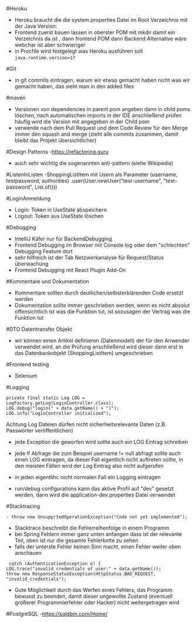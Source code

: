 #Heroku
- Heroku braucht die die system.properties Datei im Root Verzeichnis mit der Java Version:
- Frontend zuerst bauen lassen in oberster POM mit mkdir damit ein Verzeichnis da ist , dann frontend POM dann Backend
  Alternative wäre webchar ist aber schwieriger
- in Procfile wird festgelegt was Heroku ausführen soll
  ``
  java.runtime.version=17
  ``

#Git
- in git commits eintragen, warum wir etwas gemacht haben nicht was wir gemacht haben, das sieht man in den added files

#maven

- Versionen von dependencies in parent pom angeben dann in child poms löschen, nach automatischen imports in der IDE anschließend prüfen häufig wird die Version mit angegeben in der Child pom
- verwende nach dem Pull Request und dem Code Review für den Merge immer den squash and merge (zieht alle commits zusammen, damit bleibt das Projekt übersichtlicher)

#Design Patterns
-https://refactoring.guru
- auch sehr wichtig die sogenannten anti-pattern (siehe Wikipedia)

#ListenInListen
-ShoppingListItem mit Usern als Parameter (username, testpassword, authorities)
.user(User.newUser("test-username", "test-password", List.of()))

#LoginAnmeldung
- Login: Token in UseState abspeichern
- Logout: Token aus UseState löschen

#Debugging
- IntelliJ Käfer nur für BackendDebugging
- Frontend Debugging im Browser mit Console log oder dem "schlechten" Debugging Feature dort
- sehr hilfreich ist der Tab Netzwerkanalyse für Request/Status überwachung
- Frontend Debugging mit React Plugin Add-On

#Kommentare und Dokumentation
- Kommentare sollten durch deutlichen/selbsterklärenden Code ersetzt werden
- Dokumentation sollte immer geschrieben werden, wenn es nicht absolut offensichtlich ist was die Funktion tut, ist sozusagen der Vertrag was die Funktion tut

#DTO Datentransfer Objekt
- wir können einen Artikel definieren (Datenmodell) der für den Anwender verwendet wird, an die Prüfung anschließend wird dieser dann erst in das Datenbankobjekt (ShoppingListItem) umgeschrieben

#Frontend testing
- Selenium

#Logging
````
private final static Log LOG = LogFactory.getLog(LoginController.class);
LOG.debug("login(" + data.getName() + ")");
LOG.info("LoginController initialized");
````

Achtung Log Dateien dürfen nicht sicherheitsrelevante Daten (z.B. Passwörter veröffentlichen)

- jede Exception die geworfen wird sollte auch ein LOG Eintrag schreiben
- jede If Abfrage die zum Beispiel username != null abfragt sollte auch einen LOG eintragen, da dieser Fall eigentlich nicht auftreten sollte, in den meisten Fällen wird der Log Eintrag also nicht aufgerufen
- in jeden eigentlihc nicht normalen Fall ein Logging eintragen

- run/debug configurations kann das aktive Profil auf "dev" gesetzt werden, dann wird die application-dev.properties Datei verwendet

#Stacktracing
````
- throw new UnsupprtedOperationException("Code not yet implemented");
````
- Stacktrace beschreibt die Fehlerreihenfolge in einem Programm
- bei Spring Fehlern immer ganz unten anfangen dass ist der relevante Teil, oben ist nur die gesamte Fehlerkette zu sehen
- falls der unterste Fehler keinen Sinn macht, einen Fehler weiter oben anschauen
````
 catch (AuthenticationException e) {
LOG.trace("invalid credentials of user:" + data.getName());
throw new ResponseStatusException(HttpStatus.BAD_REQUEST, "invalid_credentials");
````
- Gute Möglichkeit durch das Werfen eines Fehlers, das Programm bewusst zu beenden, damit dieser ungewollte Zustand (eventuell größerer Programmierfehler oder Hacker) nicht weitergetragen wird

#PostgreSQL
-https://sqldbm.com/Home/